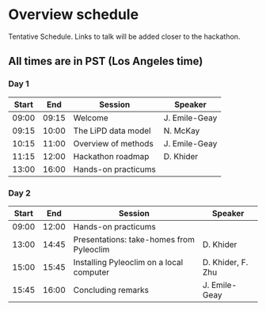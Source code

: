 # Overview schedule

Tentative Schedule. Links to talk will be added closer to the hackathon.

## All times are in PST (Los Angeles time)

### Day 1

| Start | End | Session | Speaker |
| ---- | ---- | --------- | ------------------- |   
| 09:00 | 09:15 | Welcome  | J. Emile-Geay |
|09:15|10:00|The LiPD data model| N. McKay|
|10:15|11:00|Overview of methods| J. Emile-Geay|
|11:15|12:00|Hackathon roadmap| D. Khider|
|13:00|16:00| Hands-on practicums||

### Day 2

| Start | End | Session | Speaker |
| ---- | ---- | --------- | ------------------- |   
| 09:00 | 12:00 | Hands-on practicums||
|13:00|14:45|Presentations: take-homes from Pyleoclim| D. Khider|
|15:00|15:45|Installing Pyleoclim on a local computer| D. Khider, F. Zhu|
|15:45|16:00|Concluding remarks| J. Emile-Geay|

